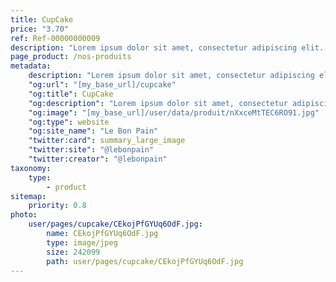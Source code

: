 ```yaml
---
title: CupCake
price: "3.70"
ref: Ref-00000000009
description: "Lorem ipsum dolor sit amet, consectetur adipiscing elit. Vestibulum iaculis maximus lectus a lobortis. Nullam nec mi velit. Praesent non bibendum mauris, ac tincidunt diam. Proin interdum elementum co"
page_product: /nos-produits
metadata:
    description: "Lorem ipsum dolor sit amet, consectetur adipiscing elit. Vestibulum iaculis maximus lectus a lobortis. Nullam nec mi velit. Praesent non bibendum mauris, ac tincidunt diam. Proin interdum elementum co"
    "og:url": "[my_base_url]/cupcake"
    "og:title": CupCake
    "og:description": "Lorem ipsum dolor sit amet, consectetur adipiscing elit. Vestibulum iaculis maximus lectus a lobortis. Nullam nec mi velit. Praesent non bibendum mauris, ac tincidunt diam. Proin interdum elementum co"
    "og:image": "[my_base_url]/user/data/produit/nXxceMtTEC6RO91.jpg"
    "og:type": website
    "og:site_name": "Le Bon Pain"
    "twitter:card": summary_large_image
    "twitter:site": "@lebonpain"
    "twitter:creator": "@lebonpain"
taxonomy:
    type:
        - product
sitemap:
    priority: 0.8
photo:
    user/pages/cupcake/CEkojPfGYUq6OdF.jpg:
        name: CEkojPfGYUq6OdF.jpg
        type: image/jpeg
        size: 242099
        path: user/pages/cupcake/CEkojPfGYUq6OdF.jpg
---
```

